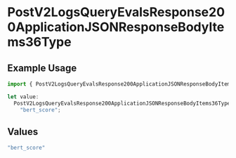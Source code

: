 # PostV2LogsQueryEvalsResponse200ApplicationJSONResponseBodyItems36Type

## Example Usage

```typescript
import { PostV2LogsQueryEvalsResponse200ApplicationJSONResponseBodyItems36Type } from "orq-poc-typescript-multi-env-version/models/operations";

let value:
  PostV2LogsQueryEvalsResponse200ApplicationJSONResponseBodyItems36Type =
    "bert_score";
```

## Values

```typescript
"bert_score"
```